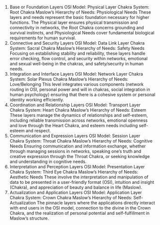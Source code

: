 1. Base or Foundation Layers
OSI Model: Physical Layer
Chakra System: Root Chakra
Maslow’s Hierarchy of Needs: Physiological Needs
These layers and needs represent the basic foundation necessary for higher functions. The Physical layer ensures physical transmission and connectivity in networks, the Root Chakra concerns grounding and survival instincts, and Physiological Needs cover fundamental biological requirements for human survival.
2. Connective and Security Layers
OSI Model: Data Link Layer
Chakra System: Sacral Chakra
Maslow’s Hierarchy of Needs: Safety Needs
Focusing on establishing stability and reliability, these layers handle error checking, flow control, and security within networks, emotional and sexual well-being in the chakras, and safety/security in human needs.
3. Integration and Interface Layers
OSI Model: Network Layer
Chakra System: Solar Plexus Chakra
Maslow’s Hierarchy of Needs: Love/Belonging
This level integrates various components (network routing in OSI, personal power and will in chakras, social integration in human psychology) ensuring that there is a cohesive system or personal identity working efficiently.
4. Coordination and Relationship Layers
OSI Model: Transport Layer
Chakra System: Heart Chakra
Maslow’s Hierarchy of Needs: Esteem
These layers manage the dynamics of relationships and self-esteem, including reliable transmission across networks, emotional openness and love through the Heart Chakra, and esteem needs including self-esteem and respect.
5. Communication and Expression Layers
OSI Model: Session Layer
Chakra System: Throat Chakra
Maslow’s Hierarchy of Needs: Cognitive Needs
Ensuring communication and information exchange, whether through managing sessions in networks, speaking one’s truth and creative expression through the Throat Chakra, or seeking knowledge and understanding in cognitive needs.
6. Interpretation and Perception Layers
OSI Model: Presentation Layer
Chakra System: Third Eye Chakra
Maslow’s Hierarchy of Needs: Aesthetic Needs
These involve the interpretation and manipulation of data to be presented in a user-friendly format (OSI), intuition and insight (Chakra), and appreciation of beauty and balance in life (Maslow).
7. Actualization and Application Layers
OSI Model: Application Layer
Chakra System: Crown Chakra
Maslow’s Hierarchy of Needs: Self-Actualization
The pinnacle layers where the applications directly interact with end users in the OSI model, connection to the divine in the Crown Chakra, and the realization of personal potential and self-fulfillment in Maslow’s structure.